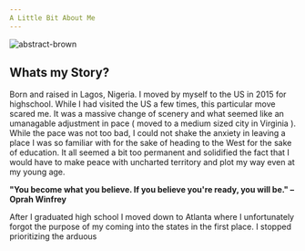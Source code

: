 ```yaml
---
A Little Bit About Me
---
```


![abstract-brown](assets/images/abstract-brown.jpg)

## Whats my Story?

Born and raised in Lagos, Nigeria. I moved by myself to the US in 2015 for highschool. While I had visited the US a few times, this particular move scared me. It was a massive change of scenery and what seemed like an umanagable adjustment in pace ( moved to a medium sized city in Virginia ). While the pace was not too bad, I could not shake the anxiety in leaving a place I was so familiar with for the sake of heading to the West for the sake of education. It all seemed a bit too permanent and solidified the fact that I would have to make peace with uncharted territory and plot my way even at my young age.

__"You become what you believe. If you believe you're ready, you will be." – Oprah Winfrey__


After I graduated high school I moved down to Atlanta where I unfortunately forgot the purpose of my coming into the states in the first place. I stopped prioritizing the arduous 